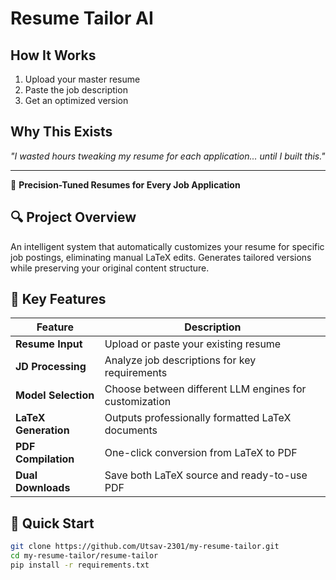 # Resume Tailor AI  

## How It Works
1. Upload your master resume  
2. Paste the job description  
3. Get an optimized version 

## Why This Exists
_"I wasted hours tweaking my resume for each application... until I built this."_  

---

📌 **Precision-Tuned Resumes for Every Job Application**

## 🔍 Project Overview
An intelligent system that automatically customizes your resume for specific job postings, eliminating manual LaTeX edits. Generates tailored versions while preserving your original content structure.

## 🎯 Key Features
| Feature | Description |
|---------|-------------|
| **Resume Input** | Upload or paste your existing resume |
| **JD Processing** | Analyze job descriptions for key requirements |
| **Model Selection** | Choose between different LLM engines for customization |
| **LaTeX Generation** | Outputs professionally formatted LaTeX documents |
| **PDF Compilation** | One-click conversion from LaTeX to PDF |
| **Dual Downloads** | Save both LaTeX source and ready-to-use PDF |

## 🚀 Quick Start
```bash
git clone https://github.com/Utsav-2301/my-resume-tailor.git
cd my-resume-tailor/resume-tailor
pip install -r requirements.txt
